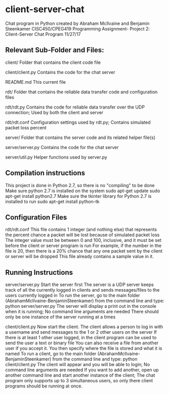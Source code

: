 # client-server-chat
Chat program in Python created by Abraham McIlvaine and Benjamin Steenkamer
CISC450/CPEG419
Programming Assignment- Project 2: Client-Server Chat Program
11/27/17

## Relevant Sub-Folder and Files:
client/
    Folder that contains the client code file

client/client.py
    Contains the code for the chat server

README.md
    This current file

rdt/
    Folder that contains the reliable data transfer code and configuration files

rdt/rdt.py
    Contains the code for reliable data transfer over the UDP connection; Used by both the client and server

rdt/rdt.conf
    Configuration settings used by rdt.py; Contains simulated packet loss percent

server/
    Folder that contains the server code and its related helper file(s)

server/server.py
    Contains the code for the chat server

server/util.py
    Helper functions used by server.py

## Compilation instructions
This project is done in Python 2.7, so there is no "compiling" to be done
Make sure python 2.7 is installed on the system
    sudo apt-get update
    sudo apt-get install python2.7
Make sure the tkinter library for Python 2.7 is installed to run
    sudo apt-get install python-tk

## Configuration Files
rdt/rdt.conf
This file contains 1 integer (and nothing else) that represents the percent chance a packet will be lost because of simulated packet loss
The integer value must be between 0 and 100, inclusive, and it must be set before the client or server program is run
For example, if the number in the file is 20, then there is a 20% chance that any one packet sent by the client or server will be dropped
This file already contains a sample value in it.

## Running Instructions
server/server.py
Start the server first
The server is a UDP server keeps track of all the currently logged in clients and sends messages/files to the users currently logged in
To run the server, go to the main folder (AbrahamMcIlvaine-BenjaminSteenkamer) from the command line and type:
    python server/server.py
The server will display a print out in the console when it is running; No command line arguments are needed
There should only be one instance of the server running at a times

client/client.py
Now start the client.
The client allows a person to log in with a username and send messages to the 1 or 2 other users on the server
If there is at least 1 other user logged, in the client program can be used to send the user a text or binary file
You can also receive a file from another user if you accept it. You then specify where the file is stored and what it is named
To run a client, go to the main folder (AbrahamMcIlvaine-BenjaminSteenkamer) from the command line and type:
    python client/client.py
The client will appear and you will be able to login; No command line arguments are needed
If you want to add another, open up another command line and start another instance of the client;
The chat program only supports up to 3 simultaneous users, so only there client programs should be running at once.
